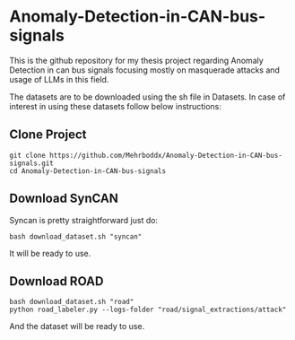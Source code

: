# Anomaly-Detection-in-CAN-bus-signals
This is the github repository for my thesis project regarding Anomaly Detection in can bus signals focusing mostly on masquerade attacks and usage of LLMs in this field. 

The datasets are to be downloaded using the sh file in Datasets. In case of interest in using these datasets follow below instructions:
## Clone Project
```
git clone https://github.com/Mehrboddx/Anomaly-Detection-in-CAN-bus-signals.git
cd Anomaly-Detection-in-CAN-bus-signals
```
## Download SynCAN

Syncan is pretty straightforward just do:

```
bash download_dataset.sh "syncan"
```
It will be ready to use.

## Download ROAD

```
bash download_dataset.sh "road"
python road_labeler.py --logs-folder "road/signal_extractions/attack"
```
And the dataset will be ready to use.